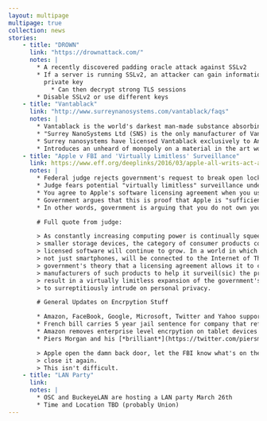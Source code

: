 ```yaml
---
layout: multipage
multipage: true
collection: news
stories:
    - title: "DROWN"
      link: "https://drownattack.com/"
      notes: |
        * A recently discovered padding oracle attack against SSLv2
        * If a server is running SSLv2, an attacker can gain information about the
          private key
            * Can then decrypt strong TLS sessions
        * Disable SSLv2 or use different keys
    - title: "Vantablack"
      link: "http://www.surreynanosystems.com/vantablack/faqs"
      notes: |
        * Vantablack is the world's darkest man-made substance absorbing 99.964% of light
        * "Surrey NanoSystems Ltd (SNS) is the only manufacturer of Vantablack coatings"
        * Surrey nanosystems have licensed Vantablack exclusively to Anish Kapoor, a British-Indian sculptor
        * Introduces an unheard of monopoly on a material in the art world
    - title: "Apple v FBI and 'Virtually Limitless' Surveillance"
      link: https://www.eff.org/deeplinks/2016/03/apple-all-writs-act-and-limitless-surveillance
      notes: |
        * Federal judge rejects government's request to break open locked iPhone.
        * Judge fears potential "virtually limitless" surveillance under IoT.
        * You agree to Apple's software licensing agreement when you use the device.
        * Government argues that this is proof that Apple is "sufficiently close" to consumer devices to be compelled to unlock them.
        * In other words, government is arguing that you do not own your iPhone ~ in some general sense, Apple does.

        # Full quote from judge:

        > As constantly increasing computing power is continually squeezed into ever
        > smaller storage devices, the category of consumer products containing
        > licensed software will continue to grow. In a world in which so many devices,
        > not just smartphones, will be connected to the Internet of Things, the
        > government's theory that a licensing agreement allows it to compel the
        > manufacturers of such products to help it surveil(sic) the products' users will
        > result in a virtually limitless expansion of the government's legal authority
        > to surreptitiously intrude on personal privacy.

        # General Updates on Encrpytion Stuff

        * Amazon, FaceBook, Google, Microsoft, Twitter and Yahoo support Apple.
        * French bill carries 5 year jail sentence for company that refuses to decrypt data for police via [DailyDot](http://www.dailydot.com/politics/amazon-encryption-kindle-fire-operating-system/)
        * Amazon removes enterprise level encrpytion on tablet devices via [DailyDot](http://www.dailydot.com/politics/amazon-encryption-kindle-fire-operating-system/)
        * Piers Morgan and his [*brilliant*](https://twitter.com/piersmorgan/status/703355614966255616) idea on what to do:

        > Apple open the damn back door, let the FBI know what's on the phone, then
        > close it again.
        > This isn't difficult.
    - title: "LAN Party"
      link:
      notes: |
        * OSC and BuckeyeLAN are hosting a LAN party March 26th
        * Time and Location TBD (probably Union)
---
```

